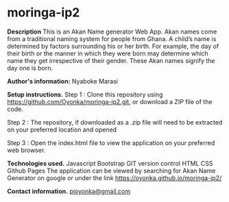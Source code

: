 # moringa-ip2

**Description**
This is an Akan Name generator Web App. Akan names come from a traditional naming system for people from Ghana. A child’s name is determined by factors surrounding his or her birth. For example, the day of their birth or the manner in which they were born may determine which name they get irrespective of their gender. These Akan names signify the day one is born.

**Author's information:**
Nyaboke  Marasi

**Setup instructions.**
Step 1 : Clone this repository using https://github.com/Oyonka/moringa-ip2.git, or download a ZIP file of the code.

Step 2 : The repository, if downloaded as a .zip file will need to be extracted on your preferred location and opened

Step 3 : Open the index.html file to view the application on your preferred web browser.

**Technologies used.**
Javascript
Bootstrap
GIT version control
HTML
CSS
Github Pages 
The application can be viewed by searching for Akan Name Generator on google or under the link https://oyonka.github.io/moringa-ip2/

**Contact information.**
pioyonka@gmail.com



